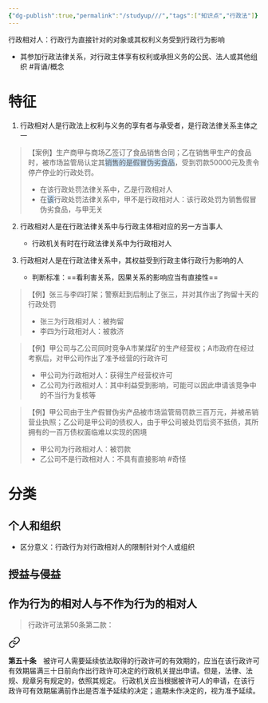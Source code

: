 ```yaml
---
{"dg-publish":true,"permalink":"/studyup///","tags":["知识点","行政法"]}
---
```


行政相对人：行政行为直接针对的对象或其权利义务受到行政行为影响
- 其参加行政法律关系，对行政主体享有权利或承担义务的公民、法人或其他组织 #背诵/概念 
# 特征
1. 行政相对人是行政法上权利与义务的享有者与承受者，是行政法律关系主体之一
>【案例】生产商甲与商场乙签订了食品销售合同；乙在销售甲生产的食品时，被市场监管局认定其<span style="background:rgba(160, 204, 246, 0.55)">销售的是假冒伪劣食品</span>，受到罚款50000元及责令停产停业的行政处罚。
>- 在该行政处罚法律关系中，乙是行政相对人
>- 在<span style="background:rgba(160, 204, 246, 0.55)">该</span>行政处罚法律关系中，甲不是行政相对人：该行政处罚为销售假冒伪劣食品，与甲无关

2. 行政相对人是在行政法律关系中与行政主体相对应的另一方当事人
	- 行政机关有时在行政法律关系中为行政相对人

3. 行政相对人是在行政法律关系中，其权益受到行政主体行政行为影响的人
	- 判断标准：==看利害关系，因果关系的影响应当有直接性==
>【例】张三与李四打架；警察赶到后制止了张三，并对其作出了拘留十天的行政处罚
>- 张三为行政相对人：被拘留
>- 李四为行政相对人：被救济

>【例】甲公司与乙公司同时竞争A市某煤矿的生产经营权；A市政府在经过考察后，对甲公司作出了准予经营的行政许可
>- 甲公司为行政相对人：获得生产经营权许可
>- 乙公司为行政相对人：其中利益受到影响，可能可以因此申请该竞争中的不当行为复核等

>【例】甲公司由于生产假冒伪劣产品被市场监管局罚款三百万元，并被吊销营业执照；乙公司是甲公司的债权人，由于甲公司被处罚后资不抵债，其所拥有的一百万债权面临难以实现的困境
>- 甲公司为行政相对人：被罚款
>- 乙公司不是行政相对人：不具有直接影响 #奇怪 

# 分类
## 个人和组织
- 区分意义：行政行为对行政相对人的限制针对个人或组织
## 授益与侵益
## 作为行为的相对人与不作为行为的相对人
> 行政许可法第50条第二款：
<div class="transclusion internal-embed is-loaded"><a class="markdown-embed-link" href="////#t50" aria-label="Open link"><svg xmlns="http://www.w3.org/2000/svg" width="24" height="24" viewBox="0 0 24 24" fill="none" stroke="currentColor" stroke-width="2" stroke-linecap="round" stroke-linejoin="round" class="svg-icon lucide-link"><path d="M10 13a5 5 0 0 0 7.54.54l3-3a5 5 0 0 0-7.07-7.07l-1.72 1.71"></path><path d="M14 11a5 5 0 0 0-7.54-.54l-3 3a5 5 0 0 0 7.07 7.07l1.71-1.71"></path></svg></a><div class="markdown-embed">



**第五十条**　被许可人需要延续依法取得的行政许可的有效期的，应当在该行政许可有效期届满三十日前向作出行政许可决定的行政机关提出申请。但是，法律、法规、规章另有规定的，依照其规定。
行政机关应当根据被许可人的申请，在该行政许可有效期届满前作出是否准予延续的决定；逾期未作决定的，视为准予延续。 

</div></div>

